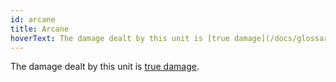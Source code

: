 ```yaml
---
id: arcane
title: Arcane
hoverText: The damage dealt by this unit is [true damage](/docs/glossary/true-damage).
---
```


The damage dealt by this unit is [true damage](/docs/glossary/true-damage).
